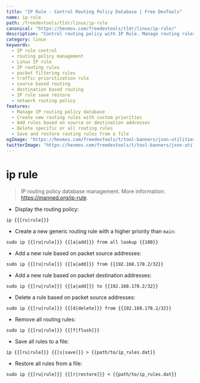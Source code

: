 ```yaml
---
title: "IP Rule - Control Routing Policy Database | Free DevTools"
name: ip-rule
path: /freedevtools/tldr/linux/ip-rule
canonical: "https://hexmos.com/freedevtools/tldr/linux/ip-rule/"
description: "Control routing policy with IP Rule. Manage routing rules, prioritize traffic, and filter packets based on source/destination addresses. Free online tool, no registration required."
category: linux
keywords:
  - IP rule control
  - routing policy management
  - Linux IP rule
  - IP routing rules
  - packet filtering rules
  - traffic prioritization rule
  - source based routing
  - destination based routing
  - IP rule save restore
  - network routing policy
features:
  - Manage IP routing policy database
  - Create new routing rules with custom priorities
  - Add rules based on source or destination addresses
  - Delete specific or all routing rules
  - Save and restore routing rules from a file
ogImage: "https://hexmos.com/freedevtools/t/tool-banners/json-utilities-banner.png"
twitterImage: "https://hexmos.com/freedevtools/t/tool-banners/json-utilities-banner.png"
---
```


# ip rule

> IP routing policy database management.
> More information: <https://manned.org/ip-rule>.

- Display the routing policy:

`ip {{[ru|rule]}}`

- Create a new generic routing rule with a higher priority than `main`:

`sudo ip {{[ru|rule]}} {{[a|add]}} from all lookup {{100}}`

- Add a new rule based on packet source addresses:

`sudo ip {{[ru|rule]}} {{[a|add]}} from {{192.168.178.2/32}}`

- Add a new rule based on packet destination addresses:

`sudo ip {{[ru|rule]}} {{[a|add]}} to {{192.168.178.2/32}}`

- Delete a rule based on packet source addresses:

`sudo ip {{[ru|rule]}} {{[d|delete]}} from {{192.168.178.2/32}}`

- Remove all routing rules:

`sudo ip {{[ru|rule]}} {{[f|flush]}}`

- Save all rules to a file:

`ip {{[ru|rule]}} {{[s|save]}} > {{path/to/ip_rules.dat}}`

- Restore all rules from a file:

`sudo ip {{[ru|rule]}} {{[r|restore]}} < {{path/to/ip_rules.dat}}`
